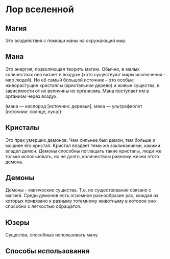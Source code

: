 # Лор вселенной

## Магия

Это воздействия с помощи маны на окружающий мир.

## Мана

Это энергия, позволяющая творить магию. Обычно, в малых количествах она витает в воздухе (хотя существуют миры исключения - мир людей). Но её самый большой источник – это особые живорастущие кристаллы (кристальное дерево) и живые существа, в зависимости от их величины их организма. Мана поступает им в организм через воздух.

(мана — кислород [источник: деревья], мана — ультрафиолет [источник: солнце, луна])

## Кристалы

Это прах умерших демонов. Чем сильнее был демон, тем больше и мощнее его кристал. Кристал владеет теми же заклинаниями, какими владел демон. Демоны способны поглащать такие кристалы, люди же только использовать, но не долго, количеством равному жизни этого демона.

## Демоны

Демоны - магические существа. Т.е. их существование связано с магией. Среди демонов есть огромное разнообразие рас, каждая из которых привязано к разныму тотемному животныму в которое оно способно с лёгкостью обращатся.

## Юзеры

Существа, способные использовать ману.

## Способы использования
